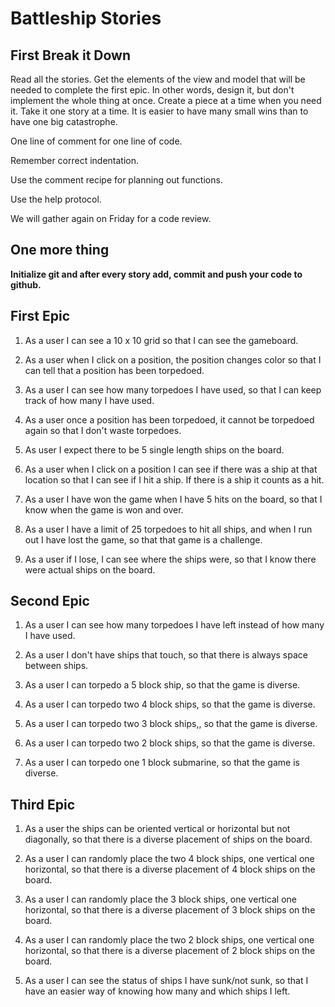 # Battleship Stories

## First Break it Down

Read all the stories.
Get the elements of the view and model that will be needed to complete the first epic. In other words, design it, but don't implement the whole thing at once. Create a piece at a time when you need it.
Take it one story at a time. It is easier to have many small wins than to have one big catastrophe.

One line of comment for one line of code.

Remember correct indentation.

Use the comment recipe for planning out functions.

Use the help protocol.

We will gather again on Friday for a code review.

## One more thing

**Initialize git and after every story add, commit and push your code to github.**

## First Epic

1. As a user I can see a 10 x 10 grid so that I can see the gameboard.

2. As a user when I click on a position, the position changes color so that I can tell that a position has been torpedoed.

3. As a user I can see how many torpedoes I have used, so that I can keep track of how many I have used.

4. As a user once a position has been torpedoed, it cannot be torpedoed again so that I don't waste torpedoes.

5. As user I expect there to be 5 single length ships on the board.

6. As a user when I click on a position I can see if there was a ship at that location so that I can see if I hit a ship. If there is a ship it counts as a hit.

7. As a user I have won the game when I have 5 hits on the board, so that I know when the game is won and over.

8. As a user I have a limit of 25 torpedoes to hit all ships, and when I run out I have lost the game, so that that game is a challenge.

9. As a user if I lose, I can see where the ships were, so that I know there were actual ships on the board.

## Second Epic

1. As a user I can see how many torpedoes I have left instead of how many I have used.
2. As a user I don't have ships that touch, so that there is always space between ships.

3. As a user I can torpedo a 5 block ship, so that the game is diverse.

4. As a user I can torpedo two 4 block ships, so that the game is diverse.

5. As a user I can torpedo two 3 block ships,, so that the game is diverse.

6. As a user I can torpedo two 2 block ships, so that the game is diverse.

7. As a user I can torpedo one 1 block submarine, so that the game is diverse.

## Third Epic
1. As a user the ships can be oriented vertical or horizontal but not diagonally, so that there is a diverse placement of ships on the board.

2. As a user I can randomly place the two 4 block ships, one vertical one horizontal, so that there is a diverse placement of 4 block ships on the board.

3. As a user I can randomly place the 3 block ships, one vertical one horizontal, so that there is a diverse placement of 3 block ships on the board.

4. As a user I can randomly place the two 2 block ships, one vertical one horizontal, so that there is a diverse placement of 2 block ships on the board.

5. As a user I can see the status of ships I have sunk/not sunk, so that I have an easier way of knowing how many and which ships I left.
